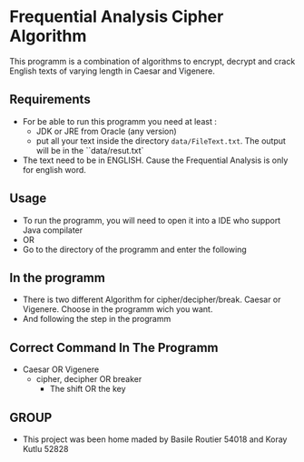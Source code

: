 # Frequential Analysis Cipher Algorithm
This programm is a combination of algorithms to encrypt, decrypt and crack English texts of varying length in Caesar and Vigenere.

## Requirements
* For be able to run this programm you need at least :
    -   JDK or JRE from Oracle (any version)
    - put all your text inside the directory `data/FileText.txt`. The output will be in the ``data/resut.txt`
* The text need to be in ENGLISH. Cause the Frequential Analysis is only for english word.

## Usage
* To run the programm, you will need to open it into a IDE who support Java compilater 
* OR
* Go to the directory of the programm and enter the following 

## In the programm
* There is two different Algorithm for cipher/decipher/break. Caesar or Vigenere. Choose in the programm wich you want.
* And following the step in the programm

## Correct Command In The Programm
* Caesar OR Vigenere
    * cipher, decipher OR breaker
        * The shift OR the key

## GROUP
* This project was been home maded by Basile Routier 54018 and Koray Kutlu 52828